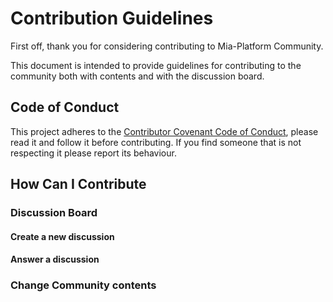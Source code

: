 # Contribution Guidelines

First off, thank you for considering contributing to Mia-Platform Community.

This document is intended to provide guidelines for contributing to the community both with contents and with the discussion board.

## Code of Conduct

This project adheres to the [Contributor Covenant Code of Conduct](CODE_OF_CONDUCT.md), please read it and follow it
before contributing. If you find someone that is not respecting it please report its behaviour.

## How Can I Contribute

### Discussion Board

#### Create a new discussion

#### Answer a discussion

### Change Community contents

